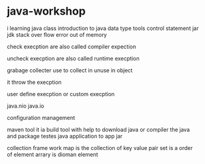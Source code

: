 # java-workshop
i learning java class 
introduction to java
data type
tools
control statement
jar
jdk
stack over flow error
out of memory

check execption are also called compiler expection

uncheck execption are also called runtime execption

grabage collecter use to collect in unuse in object 

it throw the execption

user define execption or custom execption

java.nio
java.io

configuration management

maven tool it ia build tool with help to download java or compiler the java and package testes java application to app jar


collection frame work
map is the collection of key value pair
set is a order of element
arrary is dioman element

